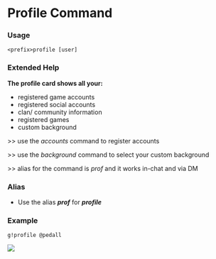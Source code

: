 # Profile Command

### Usage

```
<prefix>profile [user]
```

### Extended Help

**The profile card shows all your:**

* registered game accounts
* registered social accounts
* clan/ community information
* registered games
* custom background

&gt;&gt; use the _accounts_ command to register accounts

&gt;&gt; use the _background_ command to select your custom background

&gt;&gt; alias for the command is _prof_ and it works in-chat and via DM

### Alias

* Use the alias _**prof**_ for _**profile**_

### Example

```
g!profile @pedall
```

![](https://cdn.discordapp.com/attachments/282295514727448587/358587417684344843/image.png)

### 



